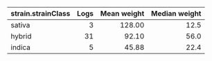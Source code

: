 |strain.strainClass | Logs| Mean weight| Median weight|
|:------------------|----:|-----------:|-------------:|
|sativa             |    3|      128.00|          12.5|
|hybrid             |   31|       92.10|          56.0|
|indica             |    5|       45.88|          22.4|